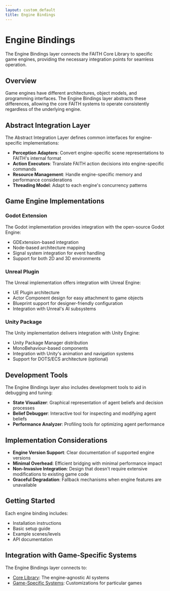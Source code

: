 ```yaml
---
layout: custom_default
title: Engine Bindings
---
```


# Engine Bindings

The Engine Bindings layer connects the FAITH Core Library to specific game engines, providing the necessary integration points for seamless operation.

## Overview

Game engines have different architectures, object models, and programming interfaces. The Engine Bindings layer abstracts these differences, allowing the core FAITH systems to operate consistently regardless of the underlying engine.

## Abstract Integration Layer

The Abstract Integration Layer defines common interfaces for engine-specific implementations:

- **Perception Adapters**: Convert engine-specific scene representations to FAITH's internal format
- **Action Executors**: Translate FAITH action decisions into engine-specific commands
- **Resource Management**: Handle engine-specific memory and performance considerations
- **Threading Model**: Adapt to each engine's concurrency patterns

## Game Engine Implementations

### Godot Extension

The Godot implementation provides integration with the open-source Godot Engine:

- GDExtension-based integration
- Node-based architecture mapping
- Signal system integration for event handling
- Support for both 2D and 3D environments

### Unreal Plugin

The Unreal implementation offers integration with Unreal Engine:

- UE Plugin architecture
- Actor Component design for easy attachment to game objects
- Blueprint support for designer-friendly configuration
- Integration with Unreal's AI subsystems

### Unity Package

The Unity implementation delivers integration with Unity Engine:

- Unity Package Manager distribution
- MonoBehaviour-based components
- Integration with Unity's animation and navigation systems
- Support for DOTS/ECS architecture (optional)

## Development Tools

The Engine Bindings layer also includes development tools to aid in debugging and tuning:

- **State Visualizer**: Graphical representation of agent beliefs and decision processes
- **Belief Debugger**: Interactive tool for inspecting and modifying agent beliefs
- **Performance Analyzer**: Profiling tools for optimizing agent performance

## Implementation Considerations

- **Engine Version Support**: Clear documentation of supported engine versions
- **Minimal Overhead**: Efficient bridging with minimal performance impact
- **Non-Invasive Integration**: Design that doesn't require extensive modifications to existing game code
- **Graceful Degradation**: Fallback mechanisms when engine features are unavailable

## Getting Started

Each engine binding includes:

- Installation instructions
- Basic setup guide
- Example scenes/levels
- API documentation

## Integration with Game-Specific Systems

The Engine Bindings layer connects to:

- [Core Library](core-library.html): The engine-agnostic AI systems
- [Game-Specific Systems](game-specific-systems.html): Customizations for particular games
